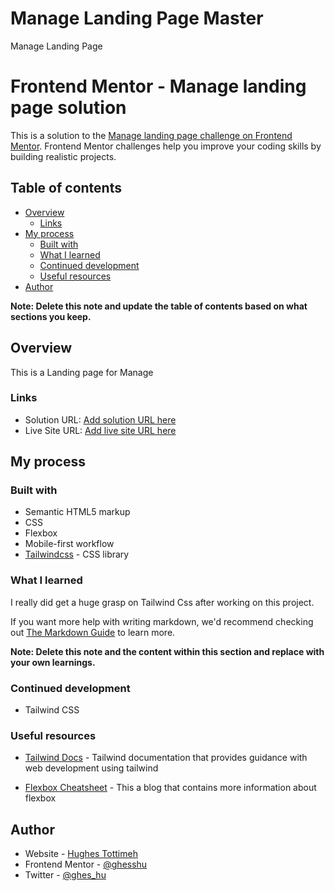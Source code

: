 # Manage Landing Page Master
 Manage Landing Page

# Frontend Mentor - Manage landing page solution

This is a solution to the [Manage landing page challenge on Frontend Mentor](https://www.frontendmentor.io/challenges/manage-landing-page-SLXqC6P5). Frontend Mentor challenges help you improve your coding skills by building realistic projects. 

## Table of contents

- [Overview](#overview)
  - [Links](#links)
- [My process](#my-process)
  - [Built with](#built-with)
  - [What I learned](#what-i-learned)
  - [Continued development](#continued-development)
  - [Useful resources](#useful-resources)
- [Author](#author)

**Note: Delete this note and update the table of contents based on what sections you keep.**

## Overview
This is a Landing page for Manage


### Links

- Solution URL: [Add solution URL here](https://your-solution-url.com)
- Live Site URL: [Add live site URL here](https://your-live-site-url.com)

## My process

### Built with

- Semantic HTML5 markup
- CSS
- Flexbox
- Mobile-first workflow
- [Tailwindcss](https://tailwindcss.com/) - CSS library


### What I learned

I really did get a huge grasp on Tailwind Css after working on this project.



If you want more help with writing markdown, we'd recommend checking out [The Markdown Guide](https://www.markdownguide.org/) to learn more.

**Note: Delete this note and the content within this section and replace with your own learnings.**

### Continued development

- Tailwind CSS

### Useful resources

- [Tailwind Docs](https://www.example.com) - Tailwind documentation that provides guidance with web development using tailwind

- [Flexbox Cheatsheet](https://flexboxsheet.com) - This a blog that contains more information about flexbox


## Author

- Website - [Hughes Tottimeh](https://github.com/ghesshu)
- Frontend Mentor - [@ghesshu](https://www.frontendmentor.io/profile/yourusername)
- Twitter - [@ghes_hu](https://www.twitter.com/ghes_hu)




